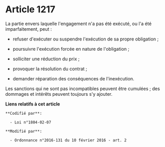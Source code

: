 # Article 1217

La partie envers laquelle l'engagement n'a pas été exécuté, ou l'a été imparfaitement, peut : 

- refuser d'exécuter ou suspendre l'exécution de sa propre obligation ; 

- poursuivre l'exécution forcée en nature de l'obligation ; 

- solliciter une réduction du prix ; 

- provoquer la résolution du contrat ; 

- demander réparation des conséquences de l'inexécution. 

Les sanctions qui ne sont pas incompatibles peuvent être cumulées ; des dommages et intérêts peuvent toujours s'y ajouter.

**Liens relatifs à cet article**

	**Codifié par**:

	  - Loi n°1804-02-07

	**Modifié par**:

	  - Ordonnance n°2016-131 du 10 février 2016 - art. 2
